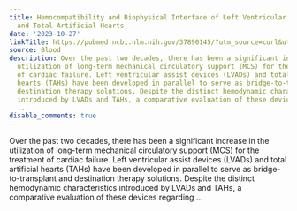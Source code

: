```yaml
---
title: Hemocompatibility and Biophysical Interface of Left Ventricular Assist Devices
  and Total Artificial Hearts
date: '2023-10-27'
linkTitle: https://pubmed.ncbi.nlm.nih.gov/37890145/?utm_source=curl&utm_medium=rss&utm_campaign=journals&utm_content=7603509&fc=None&ff=20231028180731&v=2.17.9.post6+86293ac
source: Blood
description: Over the past two decades, there has been a significant increase in the
  utilization of long-term mechanical circulatory support (MCS) for the treatment
  of cardiac failure. Left ventricular assist devices (LVADs) and total artificial
  hearts (TAHs) have been developed in parallel to serve as bridge-to-transplant and
  destination therapy solutions. Despite the distinct hemodynamic characteristics
  introduced by LVADs and TAHs, a comparative evaluation of these devices regarding
  ...
disable_comments: true
---
```

Over the past two decades, there has been a significant increase in the utilization of long-term mechanical circulatory support (MCS) for the treatment of cardiac failure. Left ventricular assist devices (LVADs) and total artificial hearts (TAHs) have been developed in parallel to serve as bridge-to-transplant and destination therapy solutions. Despite the distinct hemodynamic characteristics introduced by LVADs and TAHs, a comparative evaluation of these devices regarding ...
